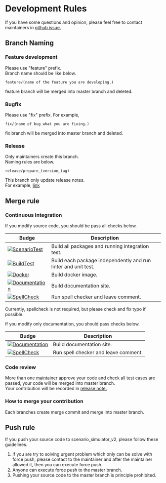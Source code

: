 # Development Rules

If you have some questions and opinion, please feel free to contact maintainers in [github issue.](https://github.com/tier4/scenario_simulator_v2/issues)

## Branch Naming
### Feature development

Please use "feature" prefix.  
Branch name should be like below.

```
feature/(name of the feature you are developing.)
```

feature branch will be merged into master branch and deleted.

### Bugfix

Please use "fix" prefix.
For example,

```
fix/(name of bug what you are fixing.)
```

fix branch will be merged into master branch and deleted.

### Release
Only maintainers create this branch.  
Naming rules are below.  

```
release/prepare_(version_tag)
```

This branch only update release notes.  
For example, [link](https://github.com/tier4/scenario_simulator_v2/pull/477)


## Merge rule
### Continuous Integration

If you modify source code, you should be pass all checks below.

|                                                                                                 Budge                                                                                                  |                          Description                           |
| ------------------------------------------------------------------------------------------------------------------------------------------------------------------------------------------------------ | -------------------------------------------------------------- |
| [![ScenarioTest](https://github.com/tier4/scenario_simulator_v2/actions/workflows/ScenarioTest.yaml/badge.svg)](https://github.com/tier4/scenario_simulator_v2/actions/workflows/ScenarioTest.yaml)    | Build all packages and running integration test.               |
| [![BuildTest](https://github.com/tier4/scenario_simulator_v2/actions/workflows/Build.yaml/badge.svg)](https://github.com/tier4/scenario_simulator_v2/actions/workflows/Build.yaml)                     | Build each package independently and run linter and unit test. |
| [![Docker](https://github.com/tier4/scenario_simulator_v2/actions/workflows/Docker.yaml/badge.svg)](https://github.com/tier4/scenario_simulator_v2/actions/workflows/Docker.yaml)                      | Build docker image.                                            |
| [![Documentation](https://github.com/tier4/scenario_simulator_v2/actions/workflows/Documentation.yaml/badge.svg)](https://github.com/tier4/scenario_simulator_v2/actions/workflows/Documentation.yaml) | Build documentation site.                                      |
| [![SpellCheck](https://github.com/tier4/scenario_simulator_v2/actions/workflows/SpellCheck.yaml/badge.svg)](https://github.com/tier4/scenario_simulator_v2/actions/workflows/SpellCheck.yaml)          | Run spell checker and leave comment.                           |




Currently, spellcheck is not required, but please check and fix typo if possible.

If you modify only documentation, you should pass checks below.

|                                                                                                 Budge                                                                                                  |                          Description                           |
| ------------------------------------------------------------------------------------------------------------------------------------------------------------------------------------------------------ | -------------------------------------------------------------- |
| [![Documentation](https://github.com/tier4/scenario_simulator_v2/actions/workflows/Documentation.yaml/badge.svg)](https://github.com/tier4/scenario_simulator_v2/actions/workflows/Documentation.yaml) | Build documentation site.                                      |
| [![SpellCheck](https://github.com/tier4/scenario_simulator_v2/actions/workflows/SpellCheck.yaml/badge.svg)](https://github.com/tier4/scenario_simulator_v2/actions/workflows/SpellCheck.yaml)          | Run spell checker and leave comment.                           |

### Code review
More than one [maintainer](/etc/ContactUs) approve your code and check all test cases are passed, your code will be merged into master branch.  
Your contribution will be recorded in [release note.](/ReleaseNotes)

### How to merge your contribution
Each branches create merge commit and merge into master branch.

## Push rule
If you push your source code to scenario_simulator_v2, please follow these guidelines.

1. If you are try to solving urgent problem which only can be solve with force push, please contact to the maintainer and after the maintainer allowed it, then you can execute force push.
1. Anyone can execute force push to the master branch.
1. Pushing your source code to the master branch is principle prohibited.